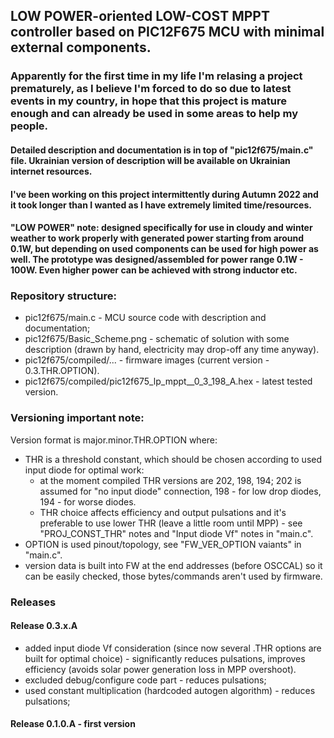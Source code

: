 ## LOW POWER-oriented LOW-COST MPPT controller based on PIC12F675 MCU with minimal external components.

### Apparently for the first time in my life I'm relasing a project prematurely, as I believe I'm forced to do so due to latest events in my country, in hope that this project is mature enough and can already be used in some areas to help my people.

#### Detailed description and documentation is in top of "pic12f675/main.c" file. Ukrainian version of description will be available on Ukrainian internet resources.

#### I've been working on this project intermittently during Autumn 2022 and it took longer than I wanted as I have extremely limited time/resources.

#### "LOW POWER" note: designed specifically for use in cloudy and winter weather to work properly with generated power starting from around 0.1W, but depending on used components can be used for high power as well. The prototype was designed/assembled for power range 0.1W - 100W. Even higher power can be achieved with strong inductor etc.


### Repository structure:
- pic12f675/main.c - MCU source code with description and documentation;
- pic12f675/Basic_Scheme.png - schematic of solution with some description (drawn by hand, electricity may drop-off any time anyway).
- pic12f675/compiled/... - firmware images (current version - 0.3.THR.OPTION).
- pic12f675/compiled/pic12f675_lp_mppt__0_3_198_A.hex - latest tested version.

### Versioning important note:
Version format is major.minor.THR.OPTION where:
- THR is a threshold constant, which should be chosen according to used input diode for optimal work:
    * at the moment compiled THR versions are 202, 198, 194; 202 is assumed for "no input diode" connection, 198 - for low drop diodes, 194 - for worse diodes.
    * THR choice affects efficiency and output pulsations and it's preferable to use lower THR (leave a little room until MPP) - see "PROJ_CONST_THR" notes and "Input diode Vf" notes in "main.c".
- OPTION is used pinout/topology, see "FW_VER_OPTION vaiants" in "main.c".
- version data is built into FW at the end addresses (before OSCCAL) so it can be easily checked, those bytes/commands aren't used by firmware.


### Releases
#### Release 0.3.x.A
- added input diode Vf consideration (since now several .THR options are built for optimal choice) - significantly reduces pulsations, improves efficiency (avoids solar power generation loss in MPP overshoot).
- excluded debug/configure code part - reduces pulsations;
- used constant multiplication (hardcoded autogen algorithm) - reduces pulsations;

#### Release 0.1.0.A - first version
